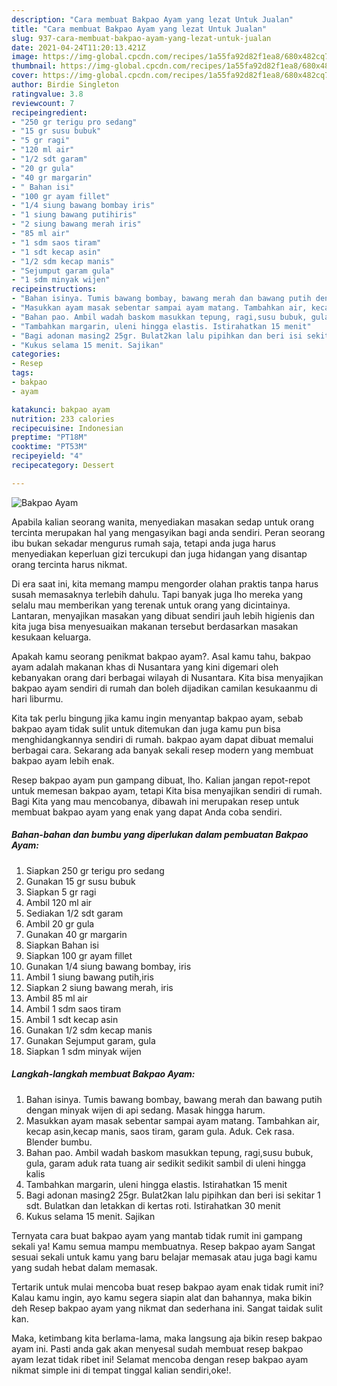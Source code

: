 ```yaml
---
description: "Cara membuat Bakpao Ayam yang lezat Untuk Jualan"
title: "Cara membuat Bakpao Ayam yang lezat Untuk Jualan"
slug: 937-cara-membuat-bakpao-ayam-yang-lezat-untuk-jualan
date: 2021-04-24T11:20:13.421Z
image: https://img-global.cpcdn.com/recipes/1a55fa92d82f1ea8/680x482cq70/bakpao-ayam-foto-resep-utama.jpg
thumbnail: https://img-global.cpcdn.com/recipes/1a55fa92d82f1ea8/680x482cq70/bakpao-ayam-foto-resep-utama.jpg
cover: https://img-global.cpcdn.com/recipes/1a55fa92d82f1ea8/680x482cq70/bakpao-ayam-foto-resep-utama.jpg
author: Birdie Singleton
ratingvalue: 3.8
reviewcount: 7
recipeingredient:
- "250 gr terigu pro sedang"
- "15 gr susu bubuk"
- "5 gr ragi"
- "120 ml air"
- "1/2 sdt garam"
- "20 gr gula"
- "40 gr margarin"
- " Bahan isi"
- "100 gr ayam fillet"
- "1/4 siung bawang bombay iris"
- "1 siung bawang putihiris"
- "2 siung bawang merah iris"
- "85 ml air"
- "1 sdm saos tiram"
- "1 sdt kecap asin"
- "1/2 sdm kecap manis"
- "Sejumput garam gula"
- "1 sdm minyak wijen"
recipeinstructions:
- "Bahan isinya. Tumis bawang bombay, bawang merah dan bawang putih dengan minyak wijen di api sedang. Masak hingga harum."
- "Masukkan ayam masak sebentar sampai ayam matang. Tambahkan air, kecap asin,kecap manis, saos tiram, garam gula. Aduk. Cek rasa. Blender bumbu."
- "Bahan pao. Ambil wadah baskom masukkan tepung, ragi,susu bubuk, gula, garam aduk rata tuang air sedikit sedikit sambil di uleni hingga kalis"
- "Tambahkan margarin, uleni hingga elastis. Istirahatkan 15 menit"
- "Bagi adonan masing2 25gr. Bulat2kan lalu pipihkan dan beri isi sekitar 1 sdt. Bulatkan dan letakkan di kertas roti. Istirahatkan 30 menit"
- "Kukus selama 15 menit. Sajikan"
categories:
- Resep
tags:
- bakpao
- ayam

katakunci: bakpao ayam 
nutrition: 233 calories
recipecuisine: Indonesian
preptime: "PT18M"
cooktime: "PT53M"
recipeyield: "4"
recipecategory: Dessert

---
```



![Bakpao Ayam](https://img-global.cpcdn.com/recipes/1a55fa92d82f1ea8/680x482cq70/bakpao-ayam-foto-resep-utama.jpg)

Apabila kalian seorang wanita, menyediakan masakan sedap untuk orang tercinta merupakan hal yang mengasyikan bagi anda sendiri. Peran seorang ibu bukan sekadar mengurus rumah saja, tetapi anda juga harus menyediakan keperluan gizi tercukupi dan juga hidangan yang disantap orang tercinta harus nikmat.

Di era  saat ini, kita memang mampu mengorder olahan praktis tanpa harus susah memasaknya terlebih dahulu. Tapi banyak juga lho mereka yang selalu mau memberikan yang terenak untuk orang yang dicintainya. Lantaran, menyajikan masakan yang dibuat sendiri jauh lebih higienis dan kita juga bisa menyesuaikan makanan tersebut berdasarkan masakan kesukaan keluarga. 



Apakah kamu seorang penikmat bakpao ayam?. Asal kamu tahu, bakpao ayam adalah makanan khas di Nusantara yang kini digemari oleh kebanyakan orang dari berbagai wilayah di Nusantara. Kita bisa menyajikan bakpao ayam sendiri di rumah dan boleh dijadikan camilan kesukaanmu di hari liburmu.

Kita tak perlu bingung jika kamu ingin menyantap bakpao ayam, sebab bakpao ayam tidak sulit untuk ditemukan dan juga kamu pun bisa menghidangkannya sendiri di rumah. bakpao ayam dapat dibuat memalui berbagai cara. Sekarang ada banyak sekali resep modern yang membuat bakpao ayam lebih enak.

Resep bakpao ayam pun gampang dibuat, lho. Kalian jangan repot-repot untuk memesan bakpao ayam, tetapi Kita bisa menyajikan sendiri di rumah. Bagi Kita yang mau mencobanya, dibawah ini merupakan resep untuk membuat bakpao ayam yang enak yang dapat Anda coba sendiri.

<!--inarticleads1-->

##### Bahan-bahan dan bumbu yang diperlukan dalam pembuatan Bakpao Ayam:

1. Siapkan 250 gr terigu pro sedang
1. Gunakan 15 gr susu bubuk
1. Siapkan 5 gr ragi
1. Ambil 120 ml air
1. Sediakan 1/2 sdt garam
1. Ambil 20 gr gula
1. Gunakan 40 gr margarin
1. Siapkan  Bahan isi
1. Siapkan 100 gr ayam fillet
1. Gunakan 1/4 siung bawang bombay, iris
1. Ambil 1 siung bawang putih,iris
1. Siapkan 2 siung bawang merah, iris
1. Ambil 85 ml air
1. Ambil 1 sdm saos tiram
1. Ambil 1 sdt kecap asin
1. Gunakan 1/2 sdm kecap manis
1. Gunakan Sejumput garam, gula
1. Siapkan 1 sdm minyak wijen




<!--inarticleads2-->

##### Langkah-langkah membuat Bakpao Ayam:

1. Bahan isinya. Tumis bawang bombay, bawang merah dan bawang putih dengan minyak wijen di api sedang. Masak hingga harum.
1. Masukkan ayam masak sebentar sampai ayam matang. Tambahkan air, kecap asin,kecap manis, saos tiram, garam gula. Aduk. Cek rasa. Blender bumbu.
1. Bahan pao. Ambil wadah baskom masukkan tepung, ragi,susu bubuk, gula, garam aduk rata tuang air sedikit sedikit sambil di uleni hingga kalis
1. Tambahkan margarin, uleni hingga elastis. Istirahatkan 15 menit
1. Bagi adonan masing2 25gr. Bulat2kan lalu pipihkan dan beri isi sekitar 1 sdt. Bulatkan dan letakkan di kertas roti. Istirahatkan 30 menit
1. Kukus selama 15 menit. Sajikan




Ternyata cara buat bakpao ayam yang mantab tidak rumit ini gampang sekali ya! Kamu semua mampu membuatnya. Resep bakpao ayam Sangat sesuai sekali untuk kamu yang baru belajar memasak atau juga bagi kamu yang sudah hebat dalam memasak.

Tertarik untuk mulai mencoba buat resep bakpao ayam enak tidak rumit ini? Kalau kamu ingin, ayo kamu segera siapin alat dan bahannya, maka bikin deh Resep bakpao ayam yang nikmat dan sederhana ini. Sangat taidak sulit kan. 

Maka, ketimbang kita berlama-lama, maka langsung aja bikin resep bakpao ayam ini. Pasti anda gak akan menyesal sudah membuat resep bakpao ayam lezat tidak ribet ini! Selamat mencoba dengan resep bakpao ayam nikmat simple ini di tempat tinggal kalian sendiri,oke!.

